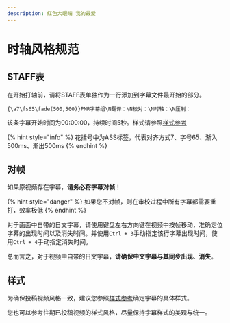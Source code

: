 ```yaml
---
description: 红色大眼睛 我的最爱
---
```


# 时轴风格规范

## STAFF表

在开始打轴前，请将STAFF表单独作为一行添加到字幕文件最开始的部分。

```text
{\a7\fs65\fade(500,500)}PMR字幕组\N翻译：\N校对：\N时轴：\N压制：
```

该条字幕开始时间为00:00:00，持续时间5秒。样式请参照[样式参考](ass-styles.md)

{% hint style="info" %}
花括号中为ASS标签，代表对齐方式7、字号65、渐入500ms、渐出500ms
{% endhint %}

## 对帧

如果原视频存在字幕，**请务必将字幕对帧**！

{% hint style="danger" %}
如果您不对帧，则在审校过程中所有字幕都需要重打，效率极低
{% endhint %}

对于画面中自带的日文字幕，请使用键盘左右方向键在视频中按帧移动，准确定位字幕的出现时间以及消失时间。并使用`Ctrl + 3`手动指定该行字幕出现时间，使用`Ctrl + 4`手动指定消失时间。

总而言之，对于视频中自带的日文字幕，**请确保中文字幕与其同步出现、消失**。

## 样式

为确保投稿视频风格一致，建议您参照[样式参考](ass-styles.md)确定字幕的具体样式。

您也可以参考往期已投稿视频的样式风格，尽量保持字幕样式的美观与统一。

